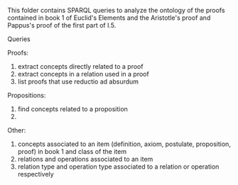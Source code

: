 This folder contains SPARQL queries to analyze the ontology of the proofs contained in book 1 of Euclid's Elements and the Aristotle's proof and Pappus's proof of the first part of I.5.

Queries

Proofs:
1. extract concepts directly related to a proof
2. extract concepts in a relation used in a proof
3. list proofs that use reductio ad absurdum

Propositions:
1. find concepts related to a proposition
2.



Other:
1. concepts associated to an item (definition, axiom, postulate, proposition, proof) in book 1 and class of the item
2. relations and operations associated to an item
3. relation type and operation type associated to a relation or operation respectively
